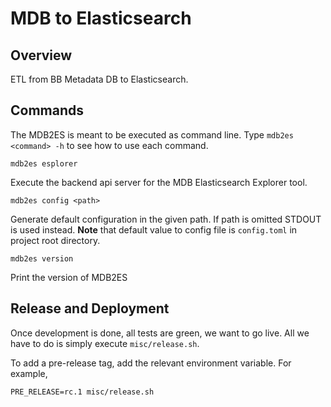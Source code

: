 # MDB to Elasticsearch

## Overview

ETL from BB Metadata DB to Elasticsearch.



## Commands
The MDB2ES is meant to be executed as command line.
Type `mdb2es <command> -h` to see how to use each command.


```Shell
mdb2es esplorer
```

Execute the backend api server for the MDB Elasticsearch Explorer tool.


```Shell
mdb2es config <path>
```

Generate default configuration in the given path. If path is omitted STDOUT is used instead.
**Note** that default value to config file is `config.toml` in project root directory.


```Shell
mdb2es version
```

Print the version of MDB2ES



## Release and Deployment

Once development is done, all tests are green, we want to go live.
All we have to do is simply execute `misc/release.sh`.

To add a pre-release tag, add the relevant environment variable. For example,

```Shell
PRE_RELEASE=rc.1 misc/release.sh
```